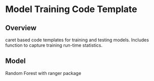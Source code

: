 Model Training Code Template
==================================================

## Overview
caret based code templates for training and testing models.  Includes function
to capture training run-time statistics.

## Model
Random Forest with ranger package




